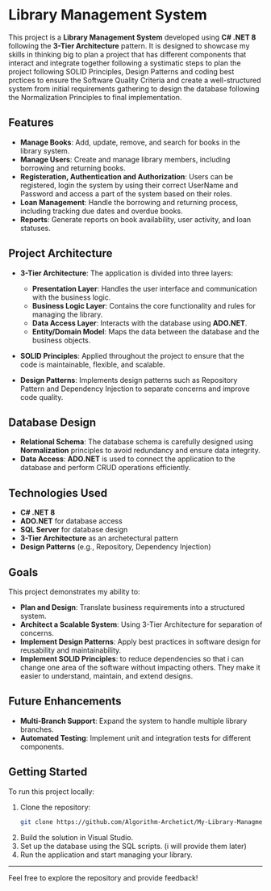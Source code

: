 # Library Management System

This project is a **Library Management System** developed using **C# .NET 8** following the **3-Tier Architecture** pattern. It is designed to showcase my skills in thinking big to plan a project that has different components that interact and integrate together following a systimatic steps to plan the project following SOLID Principles, Design Patterns and coding best prctices to ensure the Software Quality Criteria and create a well-structured system from initial requirements gathering to design the database following the Normalization Principles to final implementation.

## Features
- **Manage Books**: Add, update, remove, and search for books in the library system.
- **Manage Users**: Create and manage library members, including borrowing and returning books.
- **Registeration, Authentication and Authorization**: Users can be registered, login the system by using their correct UserName and Password and access a part of the system based on their roles. 
- **Loan Management**: Handle the borrowing and returning process, including tracking due dates and overdue books.
- **Reports**: Generate reports on book availability, user activity, and loan statuses.

## Project Architecture
- **3-Tier Architecture**: The application is divided into three layers:
  - **Presentation Layer**: Handles the user interface and communication with the business logic.
  - **Business Logic Layer**: Contains the core functionality and rules for managing the library.
  - **Data Access Layer**: Interacts with the database using **ADO.NET**.
  - **Entity/Domain Model**: Maps the data between the database and the business objects.
  
- **SOLID Principles**: Applied throughout the project to ensure that the code is maintainable, flexible, and scalable.
  
- **Design Patterns**: Implements design patterns such as Repository Pattern and Dependency Injection to separate concerns and improve code quality.

## Database Design
- **Relational Schema**: The database schema is carefully designed using **Normalization** principles to avoid redundancy and ensure data integrity.
- **Data Access**: **ADO.NET** is used to connect the application to the database and perform CRUD operations efficiently.

## Technologies Used
- **C# .NET 8**
- **ADO.NET** for database access
- **SQL Server** for database design
- **3-Tier Architecture** as an archetectural pattern
- **Design Patterns** (e.g., Repository, Dependency Injection)

## Goals
This project demonstrates my ability to:
- **Plan and Design**: Translate business requirements into a structured system.
- **Architect a Scalable System**: Using 3-Tier Architecture for separation of concerns.
- **Implement Design Patterns**: Apply best practices in software design for reusability and maintainability.
- **Implement SOLID Principles**: to reduce dependencies so that i can change one area of the software without impacting others. They make it easier to understand, maintain, and extend designs.

## Future Enhancements
- **Multi-Branch Support**: Expand the system to handle multiple library branches.
- **Automated Testing**: Implement unit and integration tests for different components.

## Getting Started
To run this project locally:
1. Clone the repository:
    ```bash
    git clone https://github.com/Algorithm-Archetict/My-Library-Managment-System.git
    ```
2. Build the solution in Visual Studio.
3. Set up the database using the SQL scripts. (i will provide them later)
4. Run the application and start managing your library.

---

Feel free to explore the repository and provide feedback!
